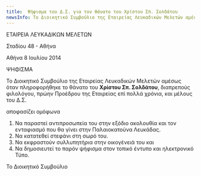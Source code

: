```yaml
---
title:  Ψήφισμα του Δ.Σ. για τον θάνατο του Χρίστου Σπ. Σολδάτου
newsInfo: Το Διοικητικό Συμβούλιο της Εταιρείας Λευκαδικών Μελετών αμέσως όταν πληροφορήθηκε το θάνατο του Χρίστου Σπ. Σολδάτου, διαπρεπούς φιλολόγου, πρώην Προέδρου της Εταιρείας επί πολλά χρόνια, και μέλους του Δ.Σ. αποφασίζει ομόφωνα...
---
```


ΕΤΑΙΡΕΙΑ ΛΕΥΚΑΔΙΚΩΝ ΜΕΛΕΤΩΝ

Σταδίου 48 - Αθήνα

Αθήνα 8 Ιουλίου 2014


ΨΗΦΙΣΜΑ

Το Διοικητικό Συμβούλιο της Εταιρείας Λευκαδικών Μελετών αμέσως όταν πληροφορήθηκε το θάνατο του **Χρίστου Σπ. Σολδάτου**, διαπρεπούς φιλολόγου, πρώην Προέδρου της Εταιρείας επί πολλά χρόνια, και μέλους του Δ.Σ.

αποφασίζει ομόφωνα

1. Να παραστεί αντιπροσωπεία του στην εξόδιο ακολουθία και τον ενταφιασμό που θα γίνει στην Παλαιοκατούνα Λευκάδας. 
2. Να κατατεθεί στεφάνι στη σωρό του. 
3. Να εκφραστούν συλλυπητήρια στην οικογένειά του και 
4. Να δημοσιευτεί το παρόν ψήφισμα στον τοπικό έντυπο και ηλεκτρονικό Τύπο.

Το Διοικητικό Συμβούλιο
